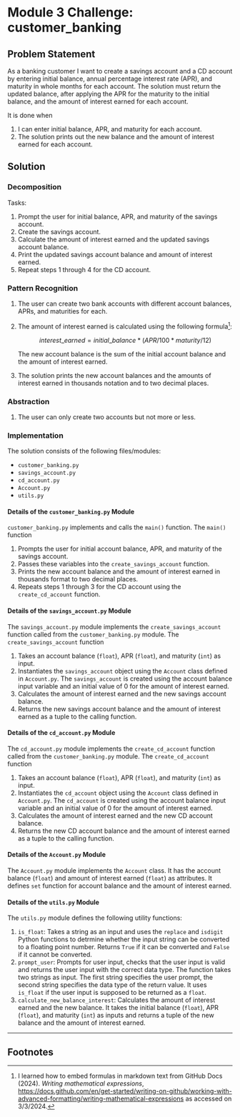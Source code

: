# Module 3 Challenge: customer_banking
## Problem Statement

As a banking customer I want to create a savings account and a CD account by entering initial balance, annual percentage interest rate (APR), and maturity in whole months for each account. The solution must return the updated balance, after applying the APR for the maturity to the initial balance, and the amount of interest earned for each account.

It is done when
1. I can enter initial balance, APR, and maturity for each account.
2. The solution prints out the new balance and the amount of interest earned for each account.

## Solution
### Decomposition

Tasks:
1. Prompt the user for initial balance, APR, and maturity of the savings account.
2. Create the savings account.
3. Calculate the amount of interest earned and the updated savings account balance.
4. Print the updated savings account balance and amount of interest earned.
5. Repeat steps 1 through 4 for the CD account.

### Pattern Recognition
1. The user can create two bank accounts with different account balances, APRs, and maturities for each.
2. The amount of interest earned is calculated using the following formula[^1]:

   ```math
   interest\_earned = initial\_balance * (APR/100 * maturity/12)
   ```

   The new account balance is the sum of the initial account balance and the amount of interest earned.
3. The solution prints the new account balances and the amounts of interest earned in thousands notation and to two decimal places.

### Abstraction

1. The user can only create two accounts but not more or less.

### Implementation
The solution consists of the following files/modules:
* `customer_banking.py`
* `savings_account.py`
* `cd_account.py`
* `Account.py`
* `utils.py`

#### Details of the `customer_banking.py` Module
`customer_banking.py` implements and calls the `main()` function.
The `main()` function 
1. Prompts the user for initial account balance, APR, and maturity of the savings account.
2. Passes these variables into the `create_savings_account` function. 
3. Prints the new account balance and the amount of interest earned in thousands format to two decimal places.
4. Repeats steps 1 through 3 for the CD account using the `create_cd_account` function.

#### Details of the `savings_account.py` Module
The `savings_account.py` module implements the `create_savings_account` function called from the `customer_banking.py` module.
The `create_savings_account` function
1. Takes an account balance (`float`), APR (`float`), and maturity (`int`) as input.
2. Instantiates the `savings_account` object using the `Account` class defined in `Account.py`. The `savings_account` is created using the account balance input variable and an initial value of 0 for the amount of interest earned.
3. Calculates the amount of interest earned and the new savings account balance.
4. Returns the new savings account balance and the amount of interest earned as a tuple to the calling function.

#### Details of the `cd_account.py` Module
The `cd_account.py` module implements the `create_cd_account` function called from the `customer_banking.py` module.
The `create_cd_account` function
1. Takes an account balance (`float`), APR (`float`), and maturity (`int`) as input.
2. Instantiates the `cd_account` object using the `Account` class defined in `Account.py`. The `cd_account` is created using the account balance input variable and an initial value of 0 for the amount of interest earned.
3. Calculates the amount of interest earned and the new CD account balance.
4. Returns the new CD account balance and the amount of interest earned as a tuple to the calling function.

#### Details of the `Account.py` Module
The `Account.py` module implements the `Account` class. It has the account balance (`float`) and amount of interest earned (`float`) as attributes. It defines `set` function for account balance and the amount of interest earned.

#### Details of the `utils.py` Module
The `utils.py` module defines the following utility functions:
1. `is_float`:
   Takes a string as an input and uses the `replace` and `isdigit` Python functions to detrmine whether the input string can be converted to a floating point number. Returns `True` if it can be converted and `False` if it cannot be converted.
2. `prompt_user`:
   Prompts for user input, checks that the user input is valid and returns the user input with the correct data type.
   The function takes two strings as input. The first string specifies the user prompt, the second string specifies the data type of the return value.
   It uses `is_float` if the user input is supposed to be returned as a `float`.
3. `calculate_new_balance_interest`:
    Calculates the amount of interest earned and the new balance.
    It takes the initial balance (`float`), APR (`float`), and maturity (`int`) as inputs and returns a tuple of the new balance and the amount of interest earned.

---

## Footnotes
[^1]: I learned how to embed formulas in markdown text from GitHub Docs (2024). *Writing mathematical expressions*, https://docs.github.com/en/get-started/writing-on-github/working-with-advanced-formatting/writing-mathematical-expressions as accessed on 3/3/2024.
